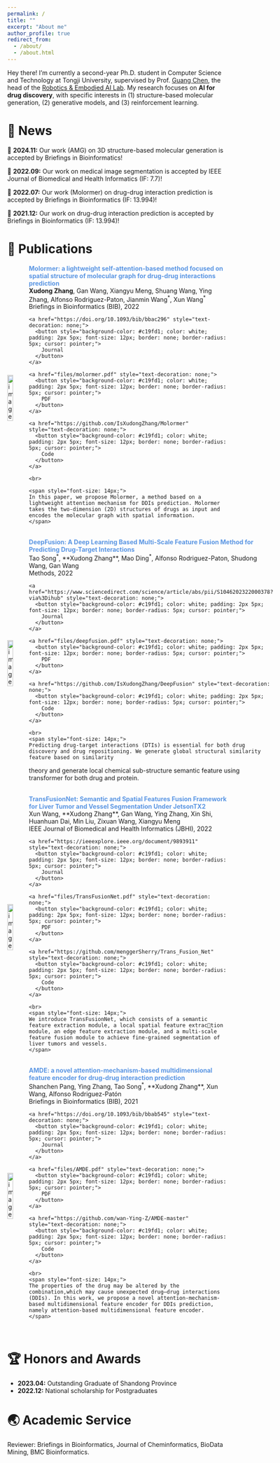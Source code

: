 ```yaml
---
permalink: /
title: ""
excerpt: "About me"
author_profile: true
redirect_from: 
  - /about/
  - /about.html
---
```


Hey there! I’m currently a second-year Ph.D. student in Computer Science and Technology at Tongji University, supervised by Prof. [Guang Chen](https://scholar.google.com.hk/citations?hl=zh-CN&user=kBhIyv4AAAAJ), the head of the [Robotics & Embodied AI Lab](https://ispc-group.github.io/). My research focuses on **AI for drug discovery**, with specific interests in (1) structure-based molecular generation, (2) generative models, and (3) reinforcement learning.

&#x1F4E3; News
======

&#x1F389; **2024.11:** Our work (AMG) on 3D structure-based molecular generation is accepted by Briefings in Bioinformatics!

&#x1F389; **2022.09:** Our work on medical image segmentation is accepted by IEEE Journal of Biomedical and Health Informatics (IF: 7.7)!

&#x1F389; **2022.07:** Our work (Molormer) on drug-drug interaction prediction is accepted by Briefings in Bioinformatics (IF: 13.994)!

&#x1F389; **2021.12:** Our work on drug-drug interaction prediction is accepted by Briefings in Bioinformatics (IF: 13.994)!



&#128221; Publications
======



<div style="display: flex; align-items: center;">
  <img src="https://github.com/user-attachments/assets/e07cdd1d-ed6c-42fb-9f96-a99dda4a56cc" alt="image" style="width: 30%; margin-right: 1%;">
  <div>
    <strong><span style="color: #5b96e3;">Molormer: a lightweight self-attention-based method focused on spatial structure of molecular graph for drug-drug interactions prediction</span></strong><br>
    <strong>Xudong Zhang</strong>, Gan Wang, Xiangyu Meng, Shuang Wang, Ying Zhang, Alfonso Rodriguez-Paton, Jianmin Wang<sup>*</sup>, Xun Wang<sup>*</sup><br>
    Briefings in Bioinformatics (BIB), 2022 <br>
    
    <a href="https://doi.org/10.1093/bib/bbac296" style="text-decoration: none;">
      <button style="background-color: #c19fd1; color: white; padding: 2px 5px; font-size: 12px; border: none; border-radius: 5px; cursor: pointer;">
        Journal
      </button>
    </a>

    <a href="files/molormer.pdf" style="text-decoration: none;">
      <button style="background-color: #c19fd1; color: white; padding: 2px 5px; font-size: 12px; border: none; border-radius: 5px; cursor: pointer;">
        PDF
      </button>
    </a>
    
    <a href="https://github.com/IsXudongZhang/Molormer" style="text-decoration: none;">
      <button style="background-color: #c19fd1; color: white; padding: 2px 5px; font-size: 12px; border: none; border-radius: 5px; cursor: pointer;">
        Code
      </button>
    </a>
    
    <br>
    
    <span style="font-size: 14px;">
    In this paper, we propose Molormer, a method based on a lightweight attention mechanism for DDIs prediction. Molormer takes the two-dimension (2D) structures of drugs as input and encodes the molecular graph with spatial information.
    </span>
  </div>
</div>

<br>

<div style="display: flex; align-items: center;">
  <img src="https://github.com/user-attachments/assets/b2b3ff86-6a59-4fa8-8a9f-1fcfee50d697" alt="image" style="width: 30%; margin-right: 1%;">
  <div>
    <strong><span style="color: #5b96e3;">DeepFusion: A Deep Learning Based Multi-Scale Feature Fusion Method for Predicting Drug-Target Interactions</span></strong><br>
    Tao Song<sup>*</sup>, **Xudong Zhang**, Mao Ding<sup>*</sup>, Alfonso Rodriguez-Paton, Shudong Wang, Gan Wang<br>
    Methods, 2022 <br>
    
    <a href="https://www.sciencedirect.com/science/article/abs/pii/S1046202322000378?via%3Dihub" style="text-decoration: none;">
      <button style="background-color: #c19fd1; color: white; padding: 2px 5px; font-size: 12px; border: none; border-radius: 5px; cursor: pointer;">
        Journal
      </button>
    </a>

    <a href="files/deepfusion.pdf" style="text-decoration: none;">
      <button style="background-color: #c19fd1; color: white; padding: 2px 5px; font-size: 12px; border: none; border-radius: 5px; cursor: pointer;">
        PDF
      </button>
    </a>
    
    <a href="https://github.com/IsXudongZhang/DeepFusion" style="text-decoration: none;">
      <button style="background-color: #c19fd1; color: white; padding: 2px 5px; font-size: 12px; border: none; border-radius: 5px; cursor: pointer;">
        Code
      </button>
    </a>
    
    <br>
    <span style="font-size: 14px;">
    Predicting drug-target interactions (DTIs) is essential for both drug discovery and drug repositioning. We generate global structural similarity feature based on similarity 
theory and generate local chemical sub-structure semantic feature using transformer for both drug and protein.
    </span>
  </div>
</div>

<br>

<div style="display: flex; align-items: center;">
  <img src="https://github.com/user-attachments/assets/d17e3905-4520-4de7-b4ef-c01412273c5a" alt="image" style="width: 30%; margin-right: 1%;">
  <div>
    <strong><span style="color: #5b96e3;">TransFusionNet: Semantic and Spatial Features Fusion Framework for Liver Tumor and Vessel Segmentation Under JetsonTX2</span></strong><br>
    Xun Wang, **Xudong Zhang**, Gan Wang, Ying Zhang, Xin Shi, Huanhuan Dai, Min Liu, Zixuan Wang, Xiangyu Meng<br>
   IEEE Journal of Biomedical and Health Informatics (JBHI), 2022 <br>
    
    <a href="https://ieeexplore.ieee.org/document/9893911" style="text-decoration: none;">
      <button style="background-color: #c19fd1; color: white; padding: 2px 5px; font-size: 12px; border: none; border-radius: 5px; cursor: pointer;">
        Journal
      </button>
    </a>

    <a href="files/TransFusionNet.pdf" style="text-decoration: none;">
      <button style="background-color: #c19fd1; color: white; padding: 2px 5px; font-size: 12px; border: none; border-radius: 5px; cursor: pointer;">
        PDF
      </button>
    </a>
    
    <a href="https://github.com/menggerSherry/Trans_Fusion_Net" style="text-decoration: none;">
      <button style="background-color: #c19fd1; color: white; padding: 2px 5px; font-size: 12px; border: none; border-radius: 5px; cursor: pointer;">
        Code
      </button>
    </a>
    
    <br>
    <span style="font-size: 14px;">
    We introduce TransFusionNet, which consists of a semantic feature extraction module, a local spatial feature extraction module, an edge feature extraction module, and a multi-scale feature fusion module to achieve fine-grained segmentation of liver tumors and vessels.
    </span>
  </div>
</div>

<br>

<div style="display: flex; align-items: center;">
  <img src="https://github.com/user-attachments/assets/129e7cf0-e361-4698-ab10-438399e31df1" alt="image" style="width: 30%; margin-right: 1%;">
  <div>
    <strong><span style="color: #5b96e3;">AMDE: a novel attention-mechanism-based multidimensional feature encoder for drug-drug interaction prediction</span></strong><br>
    Shanchen Pang, Ying Zhang, Tao Song<sup>*</sup>, **Xudong Zhang**, Xun Wang, Alfonso Rodriguez-Patón<br>
    Briefings in Bioinformatics (BIB), 2021   <br>
    
    <a href="https://doi.org/10.1093/bib/bbab545" style="text-decoration: none;">
      <button style="background-color: #c19fd1; color: white; padding: 2px 5px; font-size: 12px; border: none; border-radius: 5px; cursor: pointer;">
        Journal
      </button>
    </a>

    <a href="files/AMDE.pdf" style="text-decoration: none;">
      <button style="background-color: #c19fd1; color: white; padding: 2px 5px; font-size: 12px; border: none; border-radius: 5px; cursor: pointer;">
        PDF
      </button>
    </a>
    
    <a href="https://github.com/wan-Ying-Z/AMDE-master" style="text-decoration: none;">
      <button style="background-color: #c19fd1; color: white; padding: 2px 5px; font-size: 12px; border: none; border-radius: 5px; cursor: pointer;">
        Code
      </button>
    </a>
    
    <br>
    <span style="font-size: 14px;">
    The properties of the drug may be altered by the combination,which may cause unexpected drug–drug interactions (DDIs). In this work, we propose a novel attention-mechanism-based multidimensional feature encoder for DDIs prediction, namely attention-based multidimensional feature encoder.
    </span>
  </div>
</div>

<br>

&#x1F3C6; Honors and Awards
======
* **2023.04:** Outstanding Graduate of Shandong Province
* **2022.12:** National scholarship for Postgraduates


&#x1F30F; Academic Service
======
Reviewer: Briefings in Bioinformatics, Journal of Cheminformatics, BioData Mining, BMC Bioinformatics.
